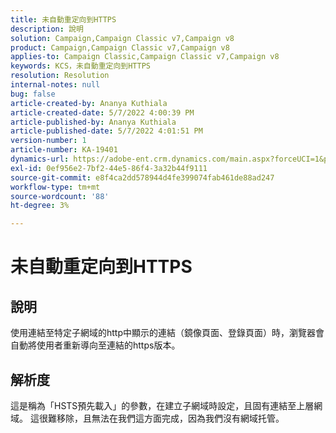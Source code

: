 ```yaml
---
title: 未自動重定向到HTTPS
description: 說明
solution: Campaign,Campaign Classic v7,Campaign v8
product: Campaign,Campaign Classic v7,Campaign v8
applies-to: Campaign Classic,Campaign Classic v7,Campaign v8
keywords: KCS，未自動重定向到HTTPS
resolution: Resolution
internal-notes: null
bug: false
article-created-by: Ananya Kuthiala
article-created-date: 5/7/2022 4:00:39 PM
article-published-by: Ananya Kuthiala
article-published-date: 5/7/2022 4:01:51 PM
version-number: 1
article-number: KA-19401
dynamics-url: https://adobe-ent.crm.dynamics.com/main.aspx?forceUCI=1&pagetype=entityrecord&etn=knowledgearticle&id=0a8b07d3-1ece-ec11-a7b5-0022480a8e40
exl-id: 0ef956e2-7bf2-44e5-86f4-3a32b44f9111
source-git-commit: e8f4ca2dd578944d4fe399074fab461de88ad247
workflow-type: tm+mt
source-wordcount: '88'
ht-degree: 3%

---
```


# 未自動重定向到HTTPS

## 說明

使用連結至特定子網域的http中顯示的連結（鏡像頁面、登錄頁面）時，瀏覽器會自動將使用者重新導向至連結的https版本。

## 解析度


這是稱為「HSTS預先載入」的參數，在建立子網域時設定，且固有連結至上層網域。 這很難移除，且無法在我們這方面完成，因為我們沒有網域托管。
